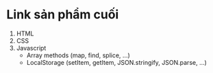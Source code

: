 <h1>Link sản phẩm cuối</h1>
<p></p>

<ol>
    <li>HTML</li>
    <li>CSS</li>
    <li>Javascript
        <ul> 
        <li>Array methods (map, find, splice, ...)</li>
        <li>LocalStorage (setItem, getItem, JSON.stringify, JSON.parse, ...) </li>
        </ul>
    </li>
</ol>
